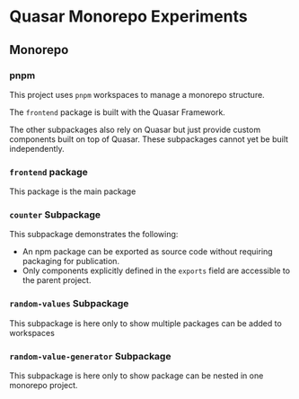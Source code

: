# Quasar Monorepo Experiments

## Monorepo

### pnpm

This project uses `pnpm` workspaces to manage a monorepo structure.

The `frontend` package is built with the Quasar Framework.

The other subpackages also rely on Quasar but just provide custom components built on top of Quasar. These subpackages cannot yet be built independently.

### `frontend` package

This package is the main package

### `counter` Subpackage

This subpackage demonstrates the following:

- An npm package can be exported as source code without requiring packaging for publication.
- Only components explicitly defined in the `exports` field are accessible to the parent project.

### `random-values` Subpackage

This subpackage is here only to show multiple packages can be added to workspaces

### `random-value-generator` Subpackage

This subpackage is here only to show package can be nested in one monorepo project.
